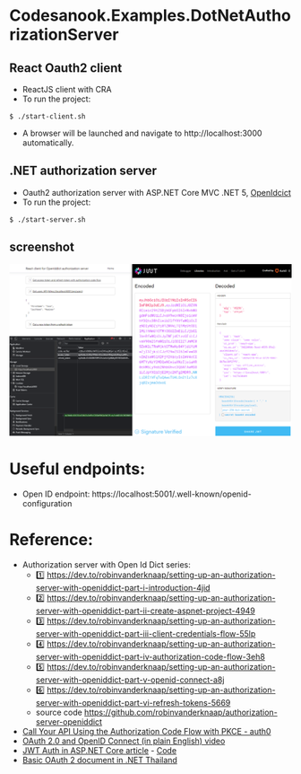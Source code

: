# Codesanook.Examples.DotNetAuthorizationServer

## React Oauth2 client 
- ReactJS client with CRA
- To run the project:
```
$ ./start-client.sh
```
- A browser will be launched and navigate to http://localhost:3000 automatically.

## .NET authorization server
- Oauth2 authorization server with ASP.NET Core MVC .NET 5, [OpenIdcict](https://github.com/openiddict/openiddict-core)
- To run the project:
```
$ ./start-server.sh
```

## screenshot

![](screenshot.png)


# Useful endpoints:

- Open ID endpoint: https://localhost:5001/.well-known/openid-configuration

# Reference:
- Authorization server with Open Id Dict series:
  - 1️⃣ https://dev.to/robinvanderknaap/setting-up-an-authorization-server-with-openiddict-part-i-introduction-4jid
  - 2️⃣ https://dev.to/robinvanderknaap/setting-up-an-authorization-server-with-openiddict-part-ii-create-aspnet-project-4949
  - 3️⃣ https://dev.to/robinvanderknaap/setting-up-an-authorization-server-with-openiddict-part-iii-client-credentials-flow-55lp
  - 4️⃣ https://dev.to/robinvanderknaap/setting-up-an-authorization-server-with-openiddict-part-iv-authorization-code-flow-3eh8
  - 5️⃣ https://dev.to/robinvanderknaap/setting-up-an-authorization-server-with-openiddict-part-v-openid-connect-a8j
  - 6️⃣ https://dev.to/robinvanderknaap/setting-up-an-authorization-server-with-openiddict-part-vi-refresh-tokens-5669
  - source code https://github.com/robinvanderknaap/authorization-server-openiddict
- [Call Your API Using the Authorization Code Flow with PKCE - auth0 ](https://auth0.com/docs/flows/call-your-api-using-the-authorization-code-flow-with-pkce#create-code-challenge)
- [OAuth 2.0 and OpenID Connect (in plain English) video](https://www.youtube.com/watch?v=996OiexHze0)
- [JWT Auth in ASP.NET Core article](https://codeburst.io/jwt-auth-in-asp-net-core-148fb72bed03) - [Code](https://github.com/dotnet-labs/JwtAuthDemo)
- [Basic OAuth 2 document in .NET Thailand](https://www.dotnetthailand.com/faq/fundamentals/oauth)
